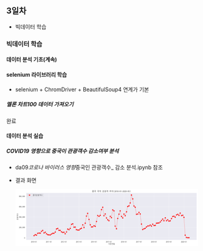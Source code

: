 ## 3일차

- 빅데이터 학습

### 빅데이터 학습

#### 데이터 분석 기초(계속)

#### selenium 라이브러리 학습

- selenium + ChromDriver + BeautifulSoup4 연계가 기본

##### 멜론 차트100 데이터 가져오기

완료

#### 데이터 분석 실습

##### COVID19 영향으로 중국이 관광객수 감소여부 분석

- da09*코로나 바이러스 영향*중국인 관광객수\_ 감소 분석.ipynb 참조
- 결과 화면

  ![중국관광객](https://raw.githubusercontent.com/zzzissu/bigdata-analysis2024/main/images/ba005.png)
